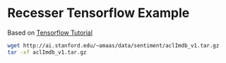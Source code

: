 # Recesser Tensorflow Example

Based on [Tensorflow Tutorial](https://www.tensorflow.org/text/tutorials/classify_text_with_bert)

```bash
wget http://ai.stanford.edu/~amaas/data/sentiment/aclImdb_v1.tar.gz
tar -xf aclImdb_v1.tar.gz
```